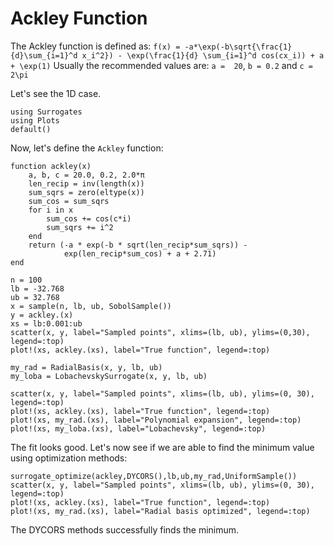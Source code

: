 # Ackley Function

The Ackley function is defined as:
``f(x) = -a*\exp(-b\sqrt{\frac{1}{d}\sum_{i=1}^d x_i^2}) - \exp(\frac{1}{d} \sum_{i=1}^d cos(cx_i)) + a + \exp(1)``
Usually the recommended values are: ``a =  20``, ``b = 0.2`` and ``c =  2\pi``

Let's see the 1D case.

```@example ackley
using Surrogates
using Plots
default()
```

Now, let's define the `Ackley` function:

```@example ackley
function ackley(x)
    a, b, c = 20.0, 0.2, 2.0*π
    len_recip = inv(length(x))
    sum_sqrs = zero(eltype(x))
    sum_cos = sum_sqrs
    for i in x
        sum_cos += cos(c*i)
        sum_sqrs += i^2
    end
    return (-a * exp(-b * sqrt(len_recip*sum_sqrs)) -
            exp(len_recip*sum_cos) + a + 2.71)
end
```


```@example ackley
n = 100
lb = -32.768
ub = 32.768
x = sample(n, lb, ub, SobolSample())
y = ackley.(x)
xs = lb:0.001:ub
scatter(x, y, label="Sampled points", xlims=(lb, ub), ylims=(0,30), legend=:top)
plot!(xs, ackley.(xs), label="True function", legend=:top)
```

```@example ackley
my_rad = RadialBasis(x, y, lb, ub)
my_loba = LobachevskySurrogate(x, y, lb, ub)
```

```@example ackley
scatter(x, y, label="Sampled points", xlims=(lb, ub), ylims=(0, 30), legend=:top)
plot!(xs, ackley.(xs), label="True function", legend=:top)
plot!(xs, my_rad.(xs), label="Polynomial expansion", legend=:top)
plot!(xs, my_loba.(xs), label="Lobachevsky", legend=:top)

```

The fit looks good. Let's now see if we are able to find the minimum value using
optimization methods:

```@example ackley
surrogate_optimize(ackley,DYCORS(),lb,ub,my_rad,UniformSample())
scatter(x, y, label="Sampled points", xlims=(lb, ub), ylims=(0, 30), legend=:top)
plot!(xs, ackley.(xs), label="True function", legend=:top)
plot!(xs, my_rad.(xs), label="Radial basis optimized", legend=:top)
```

The DYCORS methods successfully finds the minimum.
